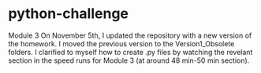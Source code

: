 # python-challenge
Module 3
On November 5th, I updated the repository with a new version of the homework. I moved the previous version to the Version1_Obsolete folders. I clarified to myself how to create .py files by watching the revelant section in the speed runs for Module 3 (at around 48 min-50 min section).
